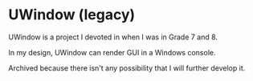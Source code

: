 # UWindow (legacy)

UWindow is a project I devoted in when I was in Grade 7 and 8.

In my design, UWindow can render GUI in a Windows console.

Archived because there isn't any possibility that I will further develop it.
